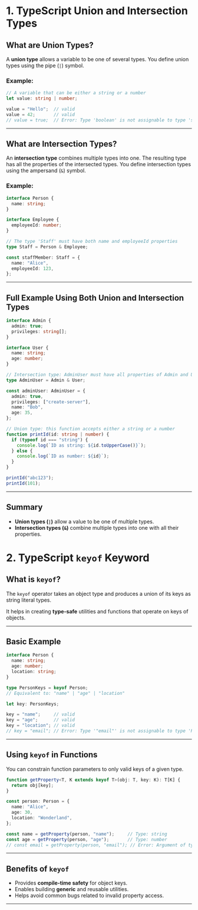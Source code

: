 
#  1. TypeScript Union and Intersection Types

## What are Union Types?

A **union type** allows a variable to be one of several types. You define union types using the pipe (`|`) symbol.

### Example:

```typescript
// A variable that can be either a string or a number
let value: string | number;

value = "Hello";  // valid
value = 42;       // valid
// value = true;  // Error: Type 'boolean' is not assignable to type 'string | number'
```

---

## What are Intersection Types?

An **intersection type** combines multiple types into one. The resulting type has all the properties of the intersected types. You define intersection types using the ampersand (`&`) symbol.

### Example:

```typescript
interface Person {
  name: string;
}

interface Employee {
  employeeId: number;
}

// The type 'Staff' must have both name and employeeId properties
type Staff = Person & Employee;

const staffMember: Staff = {
  name: "Alice",
  employeeId: 123,
};
```

---

## Full Example Using Both Union and Intersection Types

```typescript
interface Admin {
  admin: true;
  privileges: string[];
}

interface User {
  name: string;
  age: number;
}

// Intersection type: AdminUser must have all properties of Admin and User
type AdminUser = Admin & User;

const adminUser: AdminUser = {
  admin: true,
  privileges: ["create-server"],
  name: "Bob",
  age: 35,
};

// Union type: this function accepts either a string or a number
function printId(id: string | number) {
  if (typeof id === "string") {
    console.log(`ID as string: ${id.toUpperCase()}`);
  } else {
    console.log(`ID as number: ${id}`);
  }
}

printId("abc123");
printId(101);
```

---

## Summary

- **Union types (`|`)** allow a value to be one of multiple types.
- **Intersection types (`&`)** combine multiple types into one with all their properties.
  


#  2. TypeScript `keyof` Keyword

## What is `keyof`?

The `keyof` operator takes an object type and produces a union of its keys as string literal types.

It helps in creating **type-safe** utilities and functions that operate on keys of objects.

---

## Basic Example

```typescript
interface Person {
  name: string;
  age: number;
  location: string;
}

type PersonKeys = keyof Person; 
// Equivalent to: "name" | "age" | "location"

let key: PersonKeys;

key = "name";     // valid
key = "age";      // valid
key = "location"; // valid
// key = "email"; // Error: Type '"email"' is not assignable to type 'PersonKeys'
```

---

## Using `keyof` in Functions

You can constrain function parameters to only valid keys of a given type.

```typescript
function getProperty<T, K extends keyof T>(obj: T, key: K): T[K] {
  return obj[key];
}

const person: Person = {
  name: "Alice",
  age: 30,
  location: "Wonderland",
};

const name = getProperty(person, "name");     // Type: string
const age = getProperty(person, "age");       // Type: number
// const email = getProperty(person, "email"); // Error: Argument of type '"email"' is not assignable to parameter of type 'keyof Person'
```

---

## Benefits of `keyof`

- Provides **compile-time safety** for object keys.
- Enables building **generic** and reusable utilities.
- Helps avoid common bugs related to invalid property access.

---



